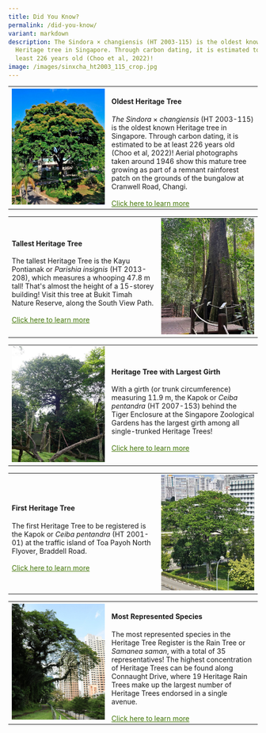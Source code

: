 ```yaml
---
title: Did You Know?
permalink: /did-you-know/
variant: markdown
description: The Sindora × changiensis (HT 2003-115) is the oldest known
  Heritage tree in Singapore. Through carbon dating, it is estimated to be at
  least 226 years old (Choo et al, 2022)!
image: /images/sinxcha_ht2003_115_crop.jpg
---
```

<table><tbody>
<tr><td rowspan="1" colspan="1">
<div class="isomer-image-wrapper">
<img alt="Sindora x changiensis HT2003 115" src="/images/sinxcha_ht2003_115_crop.jpg"></div></td>
<td style="vertical-align: middle" height="auto" width="60%" rowspan="1" colspan="2">
<h4><b>Oldest Heritage Tree</b></h4>
<i>The Sindora</i> × <i>changiensis</i> (HT 2003-115) is the oldest known  Heritage tree in Singapore. Through carbon dating, it is estimated to be at least 226 years old (Choo et al, 2022)! Aerial photographs taken around 1946 show this mature tree growing as part of a remnant rainforest patch on the grounds of the bungalow at Cranwell Road, Changi.
<br><br><a style="color: #417505" href="/ht-2003-115">Click here to learn more </a></td></tr></tbody></table>
<table><tbody>
<tr><td style="vertical-align: middle" height="auto" width="60%" rowspan="1" colspan="2">
<h4><b>Tallest Heritage Tree</b></h4>
The tallest Heritage Tree is the Kayu Pontianak or <i>Parishia insignis</i> (HT 2013-208), which measures a whooping 47.8 m tall! That's almost the height of a 15-storey building! Visit this tree at Bukit Timah Nature Reserve, along the South View Path.
<br><br><a style="color: #417505" href="/ht-2013-208">Click here to learn more </a></td>
<td rowspan="1" colspan="1">
<div class="isomer-image-wrapper">
<img alt="Kayu Pontianak HT2013 208" src="/images/parinsg_ht2013_208_crop.jpg">
</div></td></tr></tbody></table>
<table><tbody>
<tr><td rowspan="1" colspan="1">
<div class="isomer-image-wrapper">
<img alt="Kapok HT2007 153" src="/images/ceipen_ht2007_153_crop.jpg"></div></td>
<td style="vertical-align: middle" height="auto" width="60%" rowspan="1" colspan="2">
<h4><b>Heritage Tree with Largest Girth</b></h4>
With a girth (or trunk circumference) measuring 11.9 m, the Kapok or <i>Ceiba pentandra</i> (HT 2007-153) behind the Tiger Enclosure at the Singapore Zoological Gardens has the largest girth among all single-trunked Heritage Trees!
<br><br><a style="color: #417505" href="/ht-2007-153">Click here to learn more </a></td></tr></tbody></table>
<table><tbody>
<tr><td style="vertical-align: middle" height="auto" width="60%" rowspan="1" colspan="2">
<h4><b>First Heritage Tree</b></h4>
The first Heritage Tree to be registered is the Kapok or <i>Ceiba pentandra</i> (HT 2001-01) at the traffic island of Toa Payoh North Flyover, Braddell Road.
<br><br><a style="color: #417505" href="/ht-2001-01">Click here to learn more</a></td>
<td rowspan="1" colspan="1">
<div class="isomer-image-wrapper">
<img alt="Kapok HT2001 01" src="/images/ceipen_ht2001_01_crop.jpg">
</div></td></tr></tbody></table>
<table><tbody>
<tr><td rowspan="1" colspan="1">
<div class="isomer-image-wrapper">
<img alt="Rain Tree Connaught Drive" src="/images/samaneasaman_crop.jpg"></div></td>
<td style="vertical-align: middle" height="auto" width="60%" rowspan="1" colspan="2">
<h4><b>Most Represented Species</b></h4>
The most represented species in the Heritage Tree Register is the Rain Tree or <i>Samanea saman</i>, with a total of 35 representatives! The highest concentration of Heritage Trees can be found along Connaught Drive, where 19 Heritage Rain Trees make up the largest number of Heritage Trees endorsed in a single avenue. 
<br><br><a style="color: #417505" href="/ht-2015-255/">Click here to learn more</a></td></tr></tbody></table>